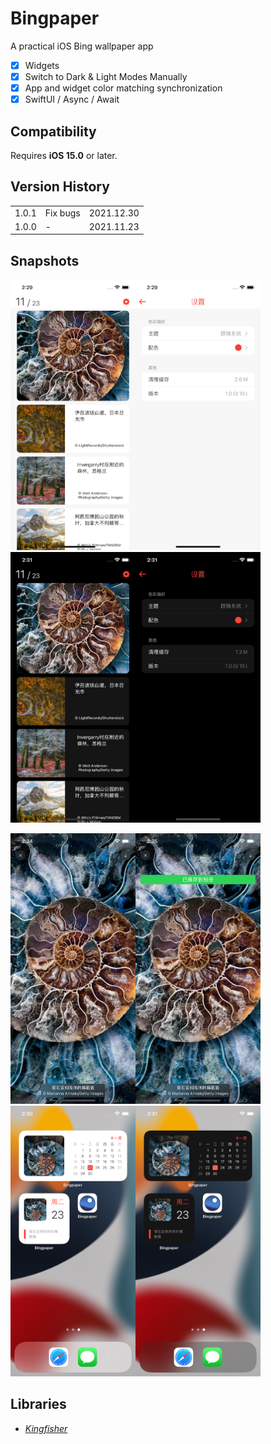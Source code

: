 # Bingpaper

A practical iOS Bing wallpaper app 

- [x] Widgets
- [x] Switch to Dark & Light Modes Manually
- [x] App and widget color matching synchronization
- [x] SwiftUI / Async / Await

## Compatibility
Requires **iOS 15.0** or later.


## Version History

|       |                  |            | 
| ----- | ---------------- | :--------: |
| 1.0.1 | Fix bugs   | 2021.12.30 |
| 1.0.0 | -                | 2021.11.23 |



## Snapshots

<img src="assets/l01.png" width="200px"><img src="assets/l02.png" width="200px"><img src="assets/d01.png" width="200px"><img src="assets/d02.png" width="200px">

<img src="assets/p01.png" width="200px"><img src="assets/p02.png" width="200px"><img src="assets/w01.png" width="200px"><img src="assets/w02.png" width="200px">

## Libraries

- [*Kingfisher*](https://github.com/onevcat/Kingfisher)